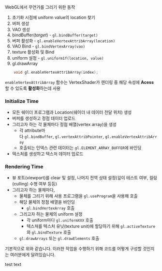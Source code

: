 
WebGL에서 무언가를 그리기 위한 동작

1. 초기화 시점에 uniform  value의 location 찾기
2. 버퍼 생성
3. VAO 생성 
4. bindBuffer(_target_) - `gl.bindBuffer(target)`
5. 버퍼 활성화 - `gl.enableVertexAttribArray(location)`
6. VAO Bind - `gl.bindVertexArray(vao)`
7. texture 활성화 및 Bind
8. uniform 설정 - `gl.uniform1f(location, value)`
9. gl.drawArray

```cpp title:'Vertex Attribute Array'
	void gl.enableVertexAttribArray(index);
```

`enableVertexAttribArray` 함수는 VertexShader가 렌더링 중 해당 속성에 **Acess** 할 수 있도록 **활성화**하는데 사용


### Initialize Time

- 모든 쉐이더 프로그램과 Location(쉐이더 내 데이터 전달 위치) 생성
- 버퍼를 생성하고 정점 데이터 업로드
- 그리고자 하는 각 물체마다 정점 배열(vertex array)을 생성
    - 각 attribute마다 `gl.bindBuffer`, `gl.vertexAttribPointer`, `gl.enableVertexAttribArray` 
    - 호출되는 인덱스 관련 데이터는 `gl.ELEMENT_ARRAY_BUFFER`에 바인딩
- 텍스처를 생성하고 텍스처 데이터 업로드

### Rendering Time

- 뷰 포트(viewport)를 clear 및 설정, 나머지 전역 상태 설정(깊이 테스트 여부, 컬링(culling) 수행 여부 등등)
- 그리고자 하는 물체마다,
    - 물체를 그리기 위해 사용 프로그램을 `gl.useProgram`을 사용해 호출
    - 해당 물체의 정점 배열을 바인딩
        - `gl.bindVertexArray` 호출
    - 그리고자 하는 물체의 uniform 설정
        - 각 uniform마다 `gl.uniformXXX` 호출
        - 텍스처를 텍스처 유닛(texture unit)에 할당하기 위해 `gl.activeTexture`와 `gl.bindTexture` 호출
    - `gl.drawArrays` 또는 `gl.drawElements` 호출

기본적으로 위와 같습니다. 이러한 작업을 수행하기 위해 코드를 어떻게 구성할 것인지는 여러분에게 달려있습니다.

test text

